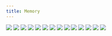```yaml
---
title: Memory
---
```


![](p047.png)
![](p048.png)
![](p049.png)
![](p050.png)
![](p051.png)
![](p052.png)
![](p053.png)
![](p054.png)
![](p055.png)
![](p056.png)
![](p057.png)
![](p058.png)
![](p059.png)
![](p060.png)